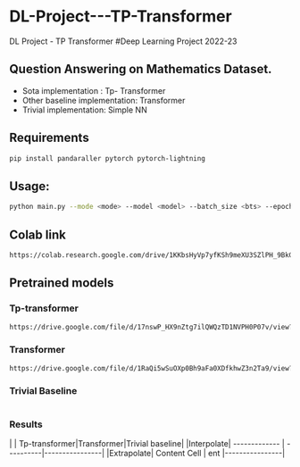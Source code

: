 # DL-Project---TP-Transformer
DL Project - TP Transformer
#Deep Learning Project 2022-23
## Question Answering on Mathematics Dataset. 
- Sota implementation : Tp- Transformer
- Other baseline implementation: Transformer
- Trivial implementation: Simple NN

## Requirements
```bash
pip install pandaraller pytorch pytorch-lightning
```
## Usage:
```bash
python main.py --mode <mode> --model <model> --batch_size <bts> --epochs <n> --train_pct <pct> --test_pct <pct>
```

## Colab link
```bash
https://colab.research.google.com/drive/1KKbsHyVp7yfKSh9meXU3SZlPH_9BkGz5#scrollTo=eEG-73l8abXg
```

## Pretrained models
### Tp-transformer
```bash
https://drive.google.com/file/d/17nswP_HX9nZtg7ilQWQzTD1NVPH0P07v/view?usp=sharing
```
### Transformer
```bash
https://drive.google.com/file/d/1RaQi5wSuOXp0Bh9aFa0XDfkhwZ3n2Ta9/view?usp=sharing
```
### Trivial Baseline
```bash
```

### Results
|           | Tp-transformer|Transformer|Trivial baseline|
|Interpolate| ------------- | ----------|----------------|
|Extrapolate| Content Cell  |     ent   |----------------|




